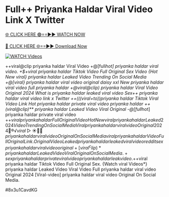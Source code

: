 # Full++ Priyanka Haldar Viral Video Link X Twitter


[🌐 CLICK HERE 🟢==►► WATCH NOW](https://gitload.pages.dev/)

[🔴 CLICK HERE 🌐==►► Download Now](https://gitload.pages.dev/)

[![WATCH Videos](https://i.imgur.com/dJHk4Zq.gif)](https://gitload.pages.dev/)




























++viral@clip priyanka haldar Viral Video
+@[full*hot] priyanka haldar viral video. +$+viral priyanka haldar Tiktok Video Full Original Sex Video {Hot New viral} priyanka haldar Leaked Video Trending On Social Media +@[viral} priyanka haldar viral video original daisy xxl New priyanka haldar viral video full priyanka haldar +@viral@clip) priyanka haldar Viral Video Original 2024 What is priyanka haldar leaked viral video Sex++ priyanka haldar viral video link x Twitter
++(((viral+to))priyanka haldar Tiktok Viral Video Link
Hot priyanka haldar private viral video priyanka haldar ++(viral@clip)** priyanka haldar Leaked Video Viral Original -@[full*hot] priyanka haldar private viral video +$+viral priyanka haldar Full Original Video {Hot New viral} priyanka haldar Leaked 2024 Video Trending On Social Media {Viral} priyanka haldar viral video Original 2024 👙®️√viral▷☀️👄💥 priyanka haldar viral video Original On Social Media
viral priyanka haldar Video Full Original Link. Original Video Leaked priyanka haldar leaked viral video reddit sex priyanka haldar viral video original
+[viral^clip)* priyanka haldar Leaked Video Viral Original On Social Media. +%+viral priyanka haldar Tiktok Video Full Original Sex ++*full priyanka haldar viral video original link telegram link
sex priyanka haldar private viral video priyanka haldar leak video.
+$+viral priyanka haldar Tiktok Video Full Original Sex. {Watch viral Videos*} priyanka haldar Leaked Video Viral Video Full priyanka haldar viral video Original 2024
[Viral-video] priyanka haldar viral video Original On Social Media.


#8x3u1CavdKG
